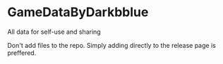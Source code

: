 # GameDataByDarkbblue
All data for self-use and sharing

Don't add files to the repo.
Simply adding directly to the release page is preffered.
